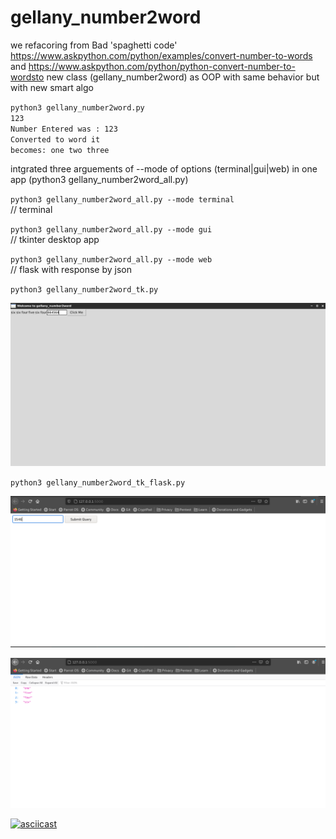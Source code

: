 # gellany_number2word

we refacoring from Bad 'spaghetti code'  https://www.askpython.com/python/examples/convert-number-to-words and https://www.askpython.com/python/python-convert-number-to-wordsto new class (gellany_number2word) as OOP with same behavior but with new smart algo 


<code>python3 gellany_number2word.py</code><br>
<code>123</code><br>
<code>Number Entered was :  123</code><br>
<code>Converted to word it becomes: one two three</code><br>

intgrated three arguements of --mode of options (terminal|gui|web) in one app (python3 gellany_number2word_all.py)

<code>python3 gellany_number2word_all.py --mode terminal</code><br>       // terminal<br>

<code>python3 gellany_number2word_all.py --mode gui</code><br>           // tkinter desktop app<br>

<code>python3 gellany_number2word_all.py --mode web</code><br>          // flask with response by json<br>


<code>python3 gellany_number2word_tk.py</code><br>

![alt text](https://github.com/gellanyhassan0/gellany_number2word/blob/main/Screenshot_2022-06-22_05-59-40.png?raw=true)<br>

<code>python3 gellany_number2word_tk_flask.py</code><br>

![alt text](https://github.com/gellanyhassan0/gellany_number2word/blob/main/Screenshot_2022-06-22_07-28-57.png?raw=true)<br>

![alt text](https://github.com/gellanyhassan0/gellany_number2word/blob/main/Screenshot_2022-06-22_07-29-32.png?raw=true)<br>

[![asciicast](https://asciinema.org/a/503520.svg)](https://asciinema.org/a/503520)
